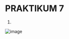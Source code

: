 # PRAKTIKUM 7

1)  
![image](https://github.com/alexandravoit/ANDMETURVE-2024/assets/145194484/d363602a-9c5e-4a41-bead-01242e895f8b)
